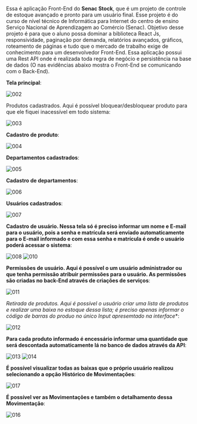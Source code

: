 Essa é aplicação Front-End do **Senac Stock**, que é um projeto de controle de estoque avançado e pronto para um usuário final. Esse projeto é do curso de nível técnico de Informática para Internet do centro de ensino Serviço Nacional de Aprendizagem ao Comércio (Senac). Objetivo desse projeto é para que o aluno possa dominar a biblioteca React Js, responsividade, paginação por demanda, relatórios avançados, gráficos, roteamento de páginas e tudo que o mercado de trabalho exige de conhecimento para um desenvolvedor Front-End. Essa aplicação possui uma Rest API onde é realizada toda regra de negócio e persistência na base de dados (O nas evidências abaixo mostra o Front-End se comunicando com o Back-End). 

**Tela principal**:

![002](https://user-images.githubusercontent.com/73559672/229520008-8d35b295-4f00-4f4b-b1eb-4d5d1c467529.png)

Produtos cadastrados. Aqui é possível bloquear/desbloquear produto para que ele fiquei inacessível em todo sistema:

![003](https://user-images.githubusercontent.com/73559672/229520627-c8cbc9e4-6797-4fd9-9281-42e566d45ebd.png)

**Cadastro de produto**:

![004](https://user-images.githubusercontent.com/73559672/229520743-d3a1259d-de9b-4578-946c-dbfc3d6c35b6.png)

**Departamentos cadastrados**:

![005](https://user-images.githubusercontent.com/73559672/229520490-32e9ec06-2f03-493a-89a7-5b11d272338a.png)

**Cadastro de departamentos**:

![006](https://user-images.githubusercontent.com/73559672/229521209-ba6d0738-6b29-4f01-a8d4-1c5064275dab.png)

**Usuários cadastrados**:

![007](https://user-images.githubusercontent.com/73559672/229521731-6c0595dd-b6bd-4f95-9c5b-1941e7f43607.png)

**Cadastro de usuário. Nessa tela só é preciso informar um nome e E-mail para o usuário, pois a senha e matrícula será enviado automaticamente para o E-mail informado e com essa senha e matrícula é onde o usuário poderá acessar o sistema**:

![008](https://user-images.githubusercontent.com/73559672/229521841-be54b3ce-cf93-4e66-8fd0-4c09758f426a.png)
![010](https://user-images.githubusercontent.com/73559672/229524665-c82f43e2-76bc-496f-8d1b-2b8b66de6111.png)

**Permissões de usuário. Aqui é possível o um usuário administrador ou que tenha permissão atribuir permissões para o usuário. As permissões são criadas no back-End através de criações de serviços**:

![011](https://user-images.githubusercontent.com/73559672/229525248-3437be1a-ebea-457c-a114-9095d428e9a4.png)

*Retirada de produtos. Aqui é possível o usuário criar uma lista de produtos e realizar uma baixa no estoque dessa lista; é preciso apenas informar o código de barras do produo no único Input apresemtado na interface**: 

![012](https://user-images.githubusercontent.com/73559672/229545460-784120ca-0afd-4692-b134-d58efa4eebc8.png)

**Para cada produto informado é encessário informar uma quantidade que será descontada automaticamente lá no banco de dados através da API**:

![013](https://user-images.githubusercontent.com/73559672/229545234-e2b4752e-0293-4bd0-8e14-84dcbcf02973.png)
![014](https://user-images.githubusercontent.com/73559672/229544905-ff55b78b-67c4-4c6a-a1d6-b4558db67d95.png)

**É possível visualizar todas as baixas que o próprio usuário realizou selecionando a opção Histórico de Movimentações**:

![017](https://user-images.githubusercontent.com/73559672/229546413-4b3e47c1-4667-4646-bd8b-96c1ea3e9061.png)

**É possível ver as Movimentações e também o detalhamento dessa Movimentação**:

![016](https://user-images.githubusercontent.com/73559672/229547142-ec1b36b0-7c38-412d-9893-820679d76129.png)



